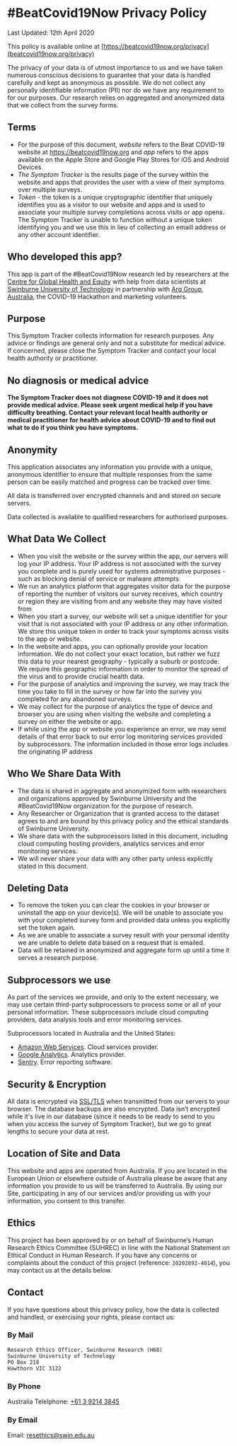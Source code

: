 # #BeatCovid19Now Privacy Policy

Last Updated: 12th April 2020

This policy is available online at [https://beatcovid19now.org/privacy](beatcovid19now.org/privacy)

The privacy of your data is of utmost importance to us and we have taken numerous conscious decisions to guarantee that your data is handled carefully and kept as anonymous as possible. We do not collect any personally identifiable information (PII) nor do we have any requirement to for our purposes. Our research relies on aggregated and anonymized data that we collect from the survey forms.

## Terms

* For the purpose of this document, _website_ refers to the Beat COVID-19 website at https://beatcovid19now.org and _app_ refers to the apps available on the Apple Store and Google Play Stores for iOS and Android Devices
* _The Symptom Tracker_ is the results page of the survey within the website and apps that provides the user with a view of their symptoms over multiple surveys.
* _Token_ - the token is a unique cryptographic identifier that uniquely identifies you as a visitor to our website and apps and is used to associate your multiple survey completions across visits or app opens. The Symptom Tracker is unable to function without a unique token identifying you and we use this in lieu of collecting an emaill address or any other account identifier.

## Who developed this app?

This app is part of the #BeatCovid19Now research led by researchers at the [Centre for Global Health and Equity](https://www.swinburne.edu.au/research/global-health-equity/) with help from data scientists at [Swinburne University of Technology](https://www.swinburne.edu.au/) in partnership with [Arq Group, Australia](https://arq.group/), the COVID-19 Hackathon and marketing volunteers.

## Purpose

This Symptom Tracker collects information for research purposes. Any advice or findings are general only and not a substitute for medical advice. If concerned, please close the Symptom Tracker and contact your local health authority or practitioner.

## No diagnosis or medical advice

**The Symptom Tracker does not diagnose COVID-19 and it does not provide medical advice. Please seek urgent medical help if you have difficulty breathing. Contact your relevant local health authority or medical practitioner for health advice about COVID-19 and to find out what to do if you think you have symptoms.**

## Anonymity

This application associates any information you provide with a unique, anonymous identifier to ensure that multiple responses from the same person can be easily matched and progress can be tracked over time.

All data is transferred over encrypted channels and and stored on secure servers.

Data collected is available to qualified researchers for authorised purposes.

## What Data We Collect

* When you visit the website or the survey within the app, our servers will log your IP address. Your IP address is not associated with the survey you complete and is purely used for systems administrative purposes - such as blocking denial of service or malware attempts
* We run an analytics platform that aggregates visitor data for the purpose of reporting the number of visitors our survey receives, which country or region they are visiting from and any website they may have visited from
* When you start a survey, our website will set a unique identifier for your visit that is not associated with your IP address or any other information. We store this unique token in order to track your symptoms across visits to the app or website.
* In the website and apps, you can optionally provide your location information. We do not collect your exact location, but rather we fuzz this data to your nearest geography - typically a suburb or postcode. We require this geographic information in order to monitor the spread of the virus and to provide crucial health data.
* For the purpose of analytics and improving the survey, we may track the time you take to fill in the survey or how far into the survey you completed for any abandoned surveys.
* We may collect for the purpose of analytics the type of device and browser you are using when visiting the website and completing a survey on either the website or app.
* If while using the app or website you experience an error, we may send details of that error back to our error log monitoring services provided by subprocessors. The information included in those error logs includes the originating IP address

## Who We Share Data With

* The data is shared in aggregate and anonymized form with researchers and organizations approved by Swinburne University and the #BeatCovid19Now organization for the purpose of research.
* Any Researcher or Organization that is granted access to the dataset agrees to and are bound by this privacy policy and the ethical standards of Swinburne University.
* We share data with the subprocessors listed in this document, including cloud computing hosting providers, analytics services and error monitoring services.
* We will never share your data with any other party unless explicitly stated in this document.

## Deleting Data

* To remove the token you can clear the cookies in your browser or uninstall the app on your device(s). We will be unable to associate you with your completed survey form and provided data unless you explicitly set the token again.
* As we are unable to associate a survey result with your personal identity we are unable to delete data based on a request that is emailed.
* Data will be retained in anonymized and aggregate form up until a time it serves a research purpose.

## Subprocessors we use

As part of the services we provide, and only to the extent necessary, we may use certain third-party subprocessors to process some or all of your personal information. These subprocessors include cloud computing providers, data analysis tools and error monitoring services.

Subprocessors located in Australia and the United States:
* [Amazon Web Services](https://aws.amazon.com/). Cloud services provider.
* [Google Analytics](https://analytics.google.com). Analytics provider.
* [Sentry](https://www.sentry.io/). Error reporting software.

## Security & Encryption

All data is encrypted via [SSL/TLS](https://en.wikipedia.org/wiki/Transport_Layer_Security) when transmitted from our servers to your browser. The database backups are also encrypted. Data isn’t encrypted while it's live in our database (since it needs to be ready to send to you when you access the survey of Symptom Tracker), but we go to great lengths to secure your data at rest.

## Location of Site and Data

This website and apps are operated from Australia. If you are located in the European Union or elsewhere outside of Australia please be aware that any information you provide to us will be transferred to Australia. By using our Site, participating in any of our services and/or providing us with your information, you consent to this transfer.

## Ethics

This project has been approved by or on behalf of Swinburne’s Human Research Ethics Committee (SUHREC) in line with the National Statement on Ethical Conduct in Human Research. If you have any concerns or complaints about the conduct of this project (reference: `20202892-4014`), you may contact us at the details below.


## Contact

If you have questions about this privacy policy, how the data is collected and handled, or exercising your rights, please contact us:

### By Mail

```
Research Ethics Officer, Swinburne Research (H68)
Swinburne University of Technology
PO Box 218
Hawthorn VIC 3122
```

### By Phone

Australia Telelphone: [+61 3 9214 3845](callto:+61392143845)

### By Email

Email: [resethics@swin.edu.au](mailto:resethics@swin.edu.au)

